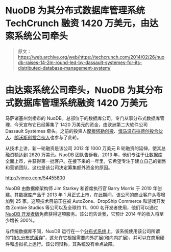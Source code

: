# NuoDB 为其分布式数据库管理系统 TechCrunch 融资 1420 万美元，由达索系统公司牵头

> 原文：<https://web.archive.org/web/https://techcrunch.com/2014/02/26/nuodb-raises-14-2m-round-led-by-dassault-systemes-for-its-distributed-database-management-system/>

# 由达索系统公司牵头，NuoDB 为其分布式数据库管理系统融资 1420 万美元

马萨诸塞州剑桥市的 NuoDB。总部位于的数据库公司，专门从事分布式数据库管理，今天宣布它已经筹集了 1420 万美元的资金，由欧洲第二大软件公司 Dassault Systèmes 牵头。之前的投资人[摩根塔勒创投](https://web.archive.org/web/20221127141329/http://www.morgenthaler.com/)、[悍马温布拉德创投合伙人](https://web.archive.org/web/20221127141329/http://www.humwin.com/)、[朗沃斯创投合伙人](https://web.archive.org/web/20221127141329/http://www.longworth.com/)也参与了此轮。

从技术上讲，新一轮融资是该公司 2012 年 1000 万美元 B 轮融资的延伸，使其总融资额达到 2620 万美元。NuoDB 团队告诉我，2013 年，他们专注于让数据库全面上市，并获得第一批客户。在接下来的一年里，它希望专注于建立自己的销售和营销团队，这也是该公司决定筹集额外资金的原因。

http://vimeo.com/54455800

NuoDB 由数据库架构师 Jim Starkey 和首席执行官 Barry Morris 于 2010 年创建。其数据库产品于 2013 年 1 月正式上市，在此期间，该公司的商业客户从零增加到 25 家。这项技术目前正在被 AutoZone、DropShip Commerce 和游戏开发商 Zombie Studios 等公司以及全球约 11，000 名开发者使用，他们可以通过 [NuoDB 开发者版](https://web.archive.org/web/20221127141329/http://dev.nuodb.com/)免费获得这项服务。该公司告诉我，它预计 2014 年的收入将至少增长 300%。

与传统数据库不同，NuoDB 运行在一个[分布式系统](https://web.archive.org/web/20221127141329/http://www.nuodb.com/explore/newsql-cloud-database-how-it-works)上，该系统使用该公司所谓的“[持久分布式缓存](https://web.archive.org/web/20221127141329/http://www.nuodb.com/explore/newsql-cloud-database-ddc-architecture)”，这允许它根据需要向外扩展(和向内扩展)，并可以在商用硬件和虚拟机上运行。该公司辩称，其系统没有单点故障。